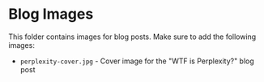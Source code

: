 # Blog Images

This folder contains images for blog posts. Make sure to add the following images:

- `perplexity-cover.jpg` - Cover image for the "WTF is Perplexity?" blog post 